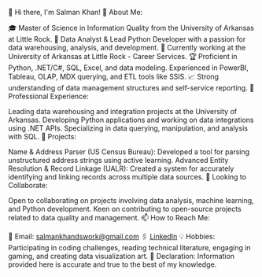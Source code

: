 👋 Hi there, I'm Salman Khan!
📌 About Me:

🎓 Master of Science in Information Quality from the University of Arkansas at Little Rock.
🌟 Data Analyst & Lead Python Developer with a passion for data warehousing, analysis, and development.
💼 Currently working at the University of Arkansas at Little Rock - Career Services.
🏆 Proficient in Python, .NET/C#, SQL, Excel, and data modeling. Experienced in PowerBI, Tableau, OLAP, MDX querying, and ETL tools like SSIS.
📈 Strong understanding of data management structures and self-service reporting.
🔭 Professional Experience:

Leading data warehousing and integration projects at the University of Arkansas.
Developing Python applications and working on data integrations using .NET APIs.
Specializing in data querying, manipulation, and analysis with SQL.
🌱 Projects:

Name & Address Parser (US Census Bureau): Developed a tool for parsing unstructured address strings using active learning.
Advanced Entity Resolution & Record Linkage (UALR): Created a system for accurately identifying and linking records across multiple data sources.
👯 Looking to Collaborate:

Open to collaborating on projects involving data analysis, machine learning, and Python development.
Keen on contributing to open-source projects related to data quality and management.
📫 How to Reach Me:

📧 Email: salmankhandswork@gmail.com
🖇️ [LinkedIn](https://www.linkedin.com/in/salman-khan-070156157/)
💡 Hobbies:
      Participating in coding challenges, reading technical literature, engaging in gaming, and creating data visualization art.
🔐 Declaration:
      Information provided here is accurate and true to the best of my knowledge.
